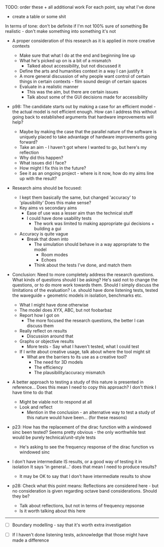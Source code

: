 TODO: order these + all additional work
For each point, say what I've done
- create a table or some shit

In terms of tone: don't be definite if I'm not 100% sure of something
Be realistic - don't make something into something it's not

- A proper consideration of this research as it is applied in more creative contexts
  - Make sure that what I do at the end and beginning line up
  - What he's picked up on is a bit of a mismatch
    - Talked about accessibility, but not discussed it
  - Define the arts and humanities context in a way I can justify it
  - A more general discussion of why people want control of certain things in
    certain contexts - film sound design of certain spaces
  - Evaluate in a realistic manner
    - This was the aim, but there are certain issues
    - Talk about some of the GUI decisions made for accessibility

- p98: The candidate starts out by making a case for an efficient model - the actual model is not efficient enough.
  How can I address this without going back to established arguments that hardware improvements will help?
  - Maybe by making the case that the parallel nature of the software is uniquely placed to take advantage
    of hardware improvements going forward?
  - Take an aim - I haven't got where I wanted to go, but here's my reflection
  - Why did this happen?
  - What issues did I face?
  - How might I fix this in the future?
  - See it as an ongoing project - where is it now, how do my aims line up with the result?

- Research aims should be focused:
  - I kept them basically the same, but changed 'accuracy' to 'plausibility'
    Does this make sense?
  - Key aims vs secondary aims
    - Ease of use was a lesser aim than the technical stuff
    - I could have done usability tests
      - The work was limited to making appropriate gui decisions + building a gui
  - Accuracy is quite vague
    - Break that down into
      - The simulation should behave in a way appropriate to the model
        - Room modes
        - Echoes
      - Think about the tests I've done, and match them

- Conclusion:
  Need to more completely address the research questions.
  What kinds of questions should I be asking?
  He's said not to change the questions, or to do more work towards them.
  Should I simply discuss the limitations of the evaluation?
  i.e. should have done listening tests, tested the waveguide + geometric models in isolation, benchmarks etc.
  - What I might have done otherwise
  - The model does XYX, ABC, but not foobarbaz
  - Report how I got on
    - The more focused the research questions, the better I can discuss them
  - Really reflect on results
    - Discussion around that
  - Graphs or objective results
    - More tests - Say what I haven't tested, what I could test
  - If I write about creative usage, talk about where the tool might sit
    - What are the barriers to its use as a creative tool?
      - The need for 3D models
      - The efficiency
      - The plausibility/accuracy mismatch

- A better approach to testing a study of this nature is presented in reference...
  Does this mean I need to copy this approach? I don't think I have time to do that
  - Might be viable not to respond at all
  - Look and reflect
    - Mention in the conclusion - an alternative way to test a study of this nature
      would have been... (for these reasons)

- p23: How has the replacement of the dirac function with a windowed sinc been tested?
  Seems pretty obvious - the only worthwhile test would be purely technical/unit-style tests
  - He's asking to see the frequency response of the dirac function vs windowed sinc

- I don't have intermediate IS results, or a good way of testing it in isolation
  It says 'in general...' does that mean I need to produce results?
  - It may be OK to say that I don't have intermediate results to show

- p28: Check what this point means:
  Reflections are considered here - but no consideration is given regarding octave band considerations. Should they be?
  - Talk about reflections, but not in terms of frequency repsonse
  - Is it worth talking about this here

--------------------------------------------------------------------------------

-[ ] Boundary modelling - say that it's worth extra investigation

-[ ] If I haven't done listening tests, acknowledge that those might have made
     a difference
